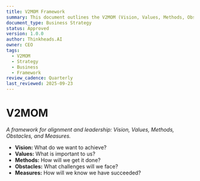 ```yaml
---
title: V2MOM Framework
summary: This document outlines the V2MOM (Vision, Values, Methods, Obstacles, and Measures) framework, a model for alignment and leadership at Thinkheads.AI.
document_type: Business Strategy
status: Approved
version: 1.0.0
author: Thinkheads.AI
owner: CEO
tags:
  - V2MOM
  - Strategy
  - Business
  - Framework
review_cadence: Quarterly
last_reviewed: 2025-09-23
---
```

# V2MOM

*A framework for alignment and leadership: Vision, Values, Methods, Obstacles, and Measures.*

- **Vision:** What do we want to achieve?
- **Values:** What is important to us?
- **Methods:** How will we get it done?
- **Obstacles:** What challenges will we face?
- **Measures:** How will we know we have succeeded?
